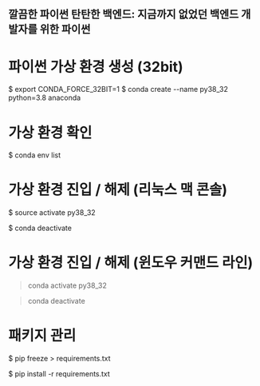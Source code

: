 ## 깔끔한 파이썬 탄탄한 백엔드: 지금까지 없었던 백엔드 개발자를 위한 파이썬


# 파이썬 가상 환경 생성 (32bit)

$ export CONDA_FORCE_32BIT=1
$ conda create --name py38_32 python=3.8 anaconda

# 가상 환경 확인

$ conda env list


# 가상 환경 진입 / 해제 (리눅스 맥 콘솔)

$ source activate py38_32

$ conda deactivate

# 가상 환경 진입 / 해제 (윈도우 커맨드 라인)

> conda activate py38_32

> conda deactivate


# 패키지 관리

$ pip freeze > requirements.txt

$ pip install -r requirements.txt
